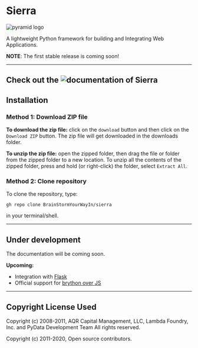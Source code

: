 # Sierra

![pyramid logo](https://github.com/BrainStormYourWayIn/pyramid/blob/main/logo.jpg)

A lightweight Python framework for building and Integrating Web Applications.

**NOTE**: The first stable release is coming soon!

________________________________

## Check out the ![documentation of Sierra](https://brainstormyourwayin.github.io/sierra.github.io/)
## Installation

### Method 1: Download ZIP file

**To download the zip file:** click on the `download` button and then click on the `Download ZIP` button. The zip file will get downloaded in the downloads folder.

**To unzip the zip file:** open the zipped folder, then drag the file or folder from the zipped folder to a new location. To unzip all the contents of the zipped folder, press and hold (or right-click) the folder, select `Extract All`.

### Method 2: Clone repository

To clone the repository, type:

`gh repo clone BrainStormYourWayIn/sierra`

in your terminal/shell.

________________________________

## Under development

The documentation will be coming soon.

**Upcoming:**

- Integration with [Flask](https://palletsprojects.com/p/flask/)
- Official support for [brython over JS](https://brython.info)

________________________________

## Copyright License Used

Copyright (c) 2008-2011, AQR Capital Management, LLC, Lambda Foundry, Inc. and PyData Development Team
All rights reserved.

Copyright (c) 2011-2020, Open source contributors.
